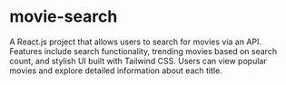 # movie-search
A React.js project that allows users to search for movies via an API. Features include search functionality, trending movies based on search count, and stylish UI built with Tailwind CSS. Users can view popular movies and explore detailed information about each title.
